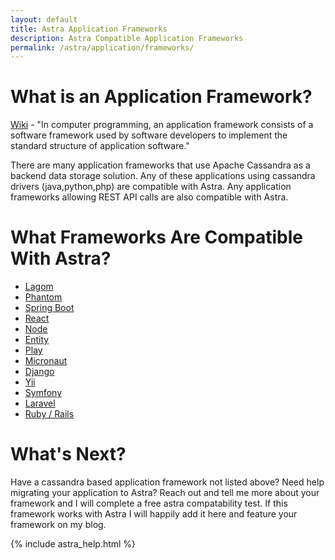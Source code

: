 ```yaml
---
layout: default
title: Astra Application Frameworks
description: Astra Compatible Application Frameworks
permalink: /astra/application/frameworks/
---
```


# What is an Application Framework?

[Wiki](https://en.wikipedia.org/wiki/Application_framework) - "In computer programming, an application framework consists of a software framework used by software developers to implement the standard structure of application software."

There are many application frameworks that use Apache Cassandra as a backend data storage solution.  Any of these applications using cassandra drivers (java,python,php) are compatible with Astra. Any application frameworks allowing REST API calls are also compatible with Astra.

# What Frameworks Are Compatible With Astra?

* [Lagom](https://www.lagomframework.com/)
* [Phantom](https://outworkers.github.io/phantom/)
* [Spring Boot](https://spring.io/projects/spring-data-cassandra)
* [React](https://reactjs.org/)
* [Node](https://nodejs.org/en/)
* [Entity](https://docs.microsoft.com/en-us/ef/)
* [Play](https://www.playframework.com/)
* [Micronaut](https://micronaut.io/)
* [Django](https://www.djangoproject.com/)
* [Yii](https://www.yiiframework.com/)
* [Symfony](https://symfony.com/)
* [Laravel](https://laravel.com/)
* [Ruby / Rails](https://rubyonrails.org/)

# What's Next?

Have a cassandra based application framework not listed above?  Need help migrating your application to Astra?  Reach out and tell me more about your framework and I will complete a free astra compatability test.  If this framework works with Astra I will happily add it here and feature your framework on my blog. 

{% include astra_help.html %}